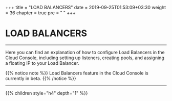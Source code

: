 +++
title = "LOAD BALANCERS"
date = 2019-09-25T01:53:09+03:30
weight = 36
chapter = true
pre = "<b>      </b>"
+++

# **LOAD BALANCERS**
___
Here you can find an explanation of how to configure Load Balancers in the Cloud Console, including setting up listeners, creating pools, and assigning a floating IP to your Load Balancer.

{{% notice note %}}
Load Balancers feature in the Cloud Console is currently in beta.
{{% /notice %}}
___

{{% children style="h4" depth="1" %}}